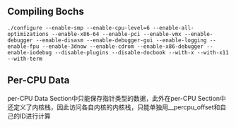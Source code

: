 ## Compiling Bochs

```
./configure --enable-smp --enable-cpu-level=6 --enable-all-optimizations --enable-x86-64 --enable-pci --enable-vmx --enable-debugger --enable-disasm --enable-debugger-gui --enable-logging --enable-fpu --enable-3dnow --enable-cdrom --enable-x86-debugger --enable-iodebug --disable-plugins --disable-docbook --with-x --with-x11 --with-term
```

## Per-CPU Data

per-CPU Data Section中只能保存指针类型的数据，此外在per-CPU Section中还定义了内核栈，因此访问各自内核的内核栈，只能单独用__percpu_offset和自己的ID进行计算
